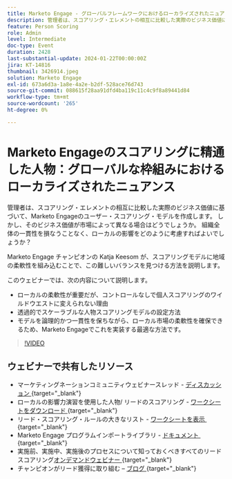 ```yaml
---
title: Marketo Engage - グローバルフレームワークにおけるローカライズされたニュアンスのスコアリングに精通した人物
description: 管理者は、スコアリング・エレメントの相互に比較した実際のビジネス価値に基づいて、Marketo Engageのユーザー・スコアリング・モデルを作成します。 しかし、そのビジネス価値が市場によって異なる場合はどうでしょうか。 組織全体の一貫性を損なうことなく、ローカルの影響をどのように考慮すればよいでしょうか？ スコアリングモデルにローカルの柔軟性を組み込み、バランスを見つける方法を説明します。
feature: Person Scoring
role: Admin
level: Intermediate
doc-type: Event
duration: 2428
last-substantial-update: 2024-01-22T00:00:00Z
jira: KT-14816
thumbnail: 3426914.jpeg
solution: Marketo Engage
exl-id: 673a6d3a-1a8e-4a2e-b2df-528ace76d743
source-git-commit: 088615f28aa91dfd4ba119c11c4c9f8a89441d84
workflow-type: tm+mt
source-wordcount: '265'
ht-degree: 0%

---
```


# Marketo Engageのスコアリングに精通した人物：グローバルな枠組みにおけるローカライズされたニュアンス

管理者は、スコアリング・エレメントの相互に比較した実際のビジネス価値に基づいて、Marketo Engageのユーザー・スコアリング・モデルを作成します。 しかし、そのビジネス価値が市場によって異なる場合はどうでしょうか。 組織全体の一貫性を損なうことなく、ローカルの影響をどのように考慮すればよいでしょうか？

Marketo Engage チャンピオンの Katja Keesom が、スコアリングモデルに地域の柔軟性を組み込むことで、この難しいバランスを見つける方法を説明します。

このウェビナーでは、次の内容について説明します。

* ローカルの柔軟性が重要だが、コントロールなしで個人スコアリングのワイルドウエストに変えられない理由
* 透過的でスケーラブルな人物スコアリングモデルの設定方法
* モデルを論理的かつ一貫性を保ちながら、ローカル市場の柔軟性を確保できるため、Marketo Engageでこれを実装する最適な方法です。

>[!VIDEO](https://video.tv.adobe.com/v/3426914/?learn=on)

## ウェビナーで共有したリソース

* マーケティングネーションコミュニティウェビナースレッド - [&#x200B; ディスカッション &#x200B;](https://nation.marketo.com/t5/product-discussions/learn-from-your-peers-webinar-person-scoring-mastery-with/m-p/343084#M194864){target="_blank"}
* ローカルの影響力演習を使用した人物/ リードのスコアリング - [&#x200B; ワークシートをダウンロード &#x200B;](../../assets/marketo/build-scoring-model-and-local-flexibility-scoring-worksheet.docx){target="_blank"}
* リード・スコアリング・ルールの大きなリスト - [&#x200B; ワークシートを表示 &#x200B;](https://go.marketo.com/rs/561-HYG-937/images/Marketo-Lead-Scoring.pdf){target="_blank"}
* Marketo Engage プログラムインポートライブラリ - [&#x200B; ドキュメント &#x200B;](https://experienceleague.adobe.com/docs/marketo/using/product-docs/core-marketo-concepts/programs/program-library/program-import-library-overview.html?lang=ja){target="_blank"}
* 実施前、実施中、実施後のプロセスについて知っておくべきすべてのリードスコアリング [&#x200B; オンデマンドウェビナー &#x200B;](https://business.adobe.com/jp/summit/2020/all-about-the-before-during-and-after-of-lead-scoring.html){target="_blank"}
* チャンピオンがリード獲得に取り組む – [&#x200B; ブログ &#x200B;](https://nation.marketo.com/t5/product-blogs/marketo-success-series-lead-scoring/ba-p/309849){target="_blank"}
